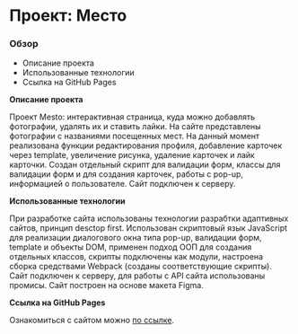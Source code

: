 # Проект: Место

### Обзор

- Описание проекта
- Использованные технологии
- Ссылка на GitHub Pages

**Описание проекта**

Проект Mesto: интерактивная страница, куда можно добавлять фотографии, удалять их и ставить лайки. На сайте представлены фотографии с названиями посещенных мест. На данный момент реализована функции редактирования профиля, добавление карточек через template, увеличение рисунка, удаление карточек и лайк карточки. Создан отдельный скрипт для валидации форм, классы для валидации форм и для создания карточек, работы с pop-up, информацией о пользователе. Сайт подключен к серверу.

**Использованные технологии**

При разработке сайта использованы технологии разрабтки адаптивных сайтов, принцип desctop first. Использован скриптовый язык JavaScript для реализации диалогового окна типа pop-up, валидации форм, template и объекты DOM, применен подход ООП для создания отдельных классов, скрипты подключены как модули, настроена сборка средствами Webpack (созданы соответствующие скрипты). Сайт подключен к серверу, для работы с API сайта использованы промисы. Сайт построен на основе макета Figma.

**Ссылка на GitHub Pages**

Ознакомиться с сайтом можно [по ссылке](https://akaevgeniy.github.io/mesto/).
